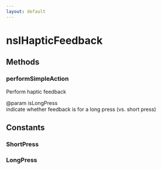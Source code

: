 ```yaml
---
layout: default
---
```


# nsIHapticFeedback #

## Methods ##

### performSimpleAction ###
  
Perform haptic feedback  
  
@param isLongPress  
       indicate whether feedback is for a long press (vs. short press)  
  

## Constants ##

### ShortPress ###

### LongPress ###
